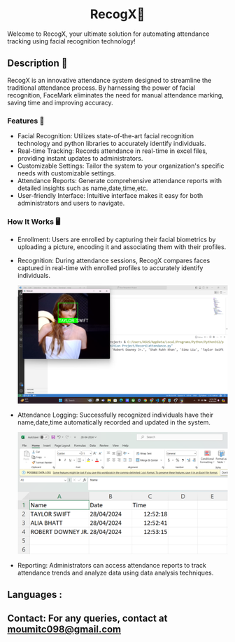 <h1 align="center">RecogX👥</h1>
Welcome to RecogX, your ultimate solution for automating attendance tracking using facial recognition technology!

## Description 📜
RecogX is an innovative attendance system designed to streamline the traditional attendance process. By harnessing the power of facial recognition, FaceMark eliminates the need for manual attendance marking, saving time and improving accuracy.

### Features 🪪
* Facial Recognition: Utilizes state-of-the-art facial recognition technology and python libraries to accurately identify individuals.
* Real-time Tracking: Records attendance in real-time in excel files, providing instant updates to administrators.
* Customizable Settings: Tailor the system to your organization's specific needs with customizable settings.
* Attendance Reports: Generate comprehensive attendance reports with detailed insights such as name,date,time,etc.
* User-friendly Interface: Intuitive interface makes it easy for both administrators and users to navigate.

### How It Works 🖥️
* Enrollment: Users are enrolled by capturing their facial biometrics by uploading a picture, encoding it and associating them with their profiles.
* Recognition: During attendance sessions, RecogX compares faces captured in real-time with enrolled profiles to accurately identify individuals.

  <img src="Project Run/Screenshot1.png" alt="Screenshot 1" width="600"/>

* Attendance Logging: Successfully recognized individuals have their name,date,time automatically recorded and updated in the system.
  
  <img src="Project Run/Screenshot4.png" alt="Screenshot 4" width="600"/>
  
* Reporting: Administrators can access attendance reports to track attendance trends and analyze data using data analysis techniques.

## Languages :

## Contact: For any queries, contact at moumitc098@gmail.com
